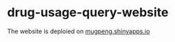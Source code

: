 # drug-usage-query-website

The website is deploied on [mugpeng.shinyapps.io](https://mugpeng.shinyapps.io/drug-usage-website/)

